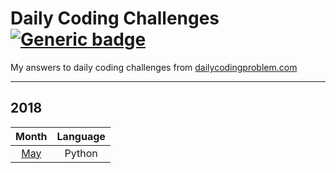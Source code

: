 # Daily Coding Challenges [![Generic badge](https://img.shields.io/badge/completed-15-green.svg?longCache=true&style=flat)](/1805_may_2018.py)
My answers to daily coding challenges from 
[dailycodingproblem.com](https://www.dailycodingproblem.com/)

***
## 2018
Month | Language
:---: | :---:
[May](/1805_may_2018.py) | Python

